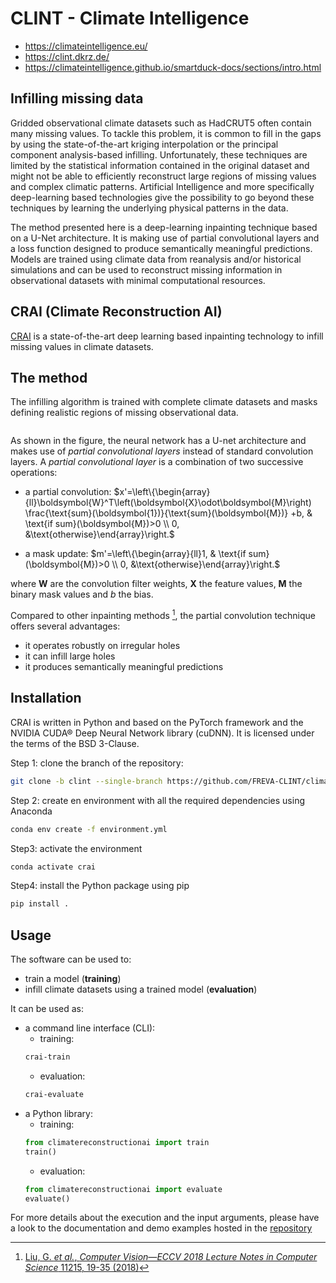 # CLINT - Climate Intelligence


* https://climateintelligence.eu/
* https://clint.dkrz.de/
* https://climateintelligence.github.io/smartduck-docs/sections/intro.html

## Infilling missing data

Gridded observational climate datasets such as HadCRUT5 often contain many missing values. To tackle this problem, it is common to fill in the gaps by using the state-of-the-art kriging interpolation or the principal component analysis-based infilling. Unfortunately, these techniques are limited by the statistical information contained in the original dataset and might not be able to efficiently reconstruct large regions of missing values and complex climatic patterns. Artificial Intelligence and more specifically deep-learning based technologies give the possibility to go beyond these techniques by learning the underlying physical patterns in the data.

The method presented here is a deep-learning inpainting technique based on a U-Net architecture. It is making use of partial convolutional layers and a loss function designed to produce semantically meaningful predictions. Models are trained using climate data from reanalysis and/or historical simulations and can be used to reconstruct missing information in observational datasets with minimal computational resources.


## CRAI (Climate Reconstruction AI)

[CRAI](https://github.com/FREVA-CLINT/climatereconstructionAI/tree/clint) is a state-of-the-art deep learning based inpainting technology to infill missing values in climate datasets.

## The method

The infilling algorithm is trained with complete climate datasets and masks defining realistic regions of missing observational data.

```{figure} /media/pconv-unet.png
```

As shown in the figure, the neural network has a U-net architecture and makes use of *partial convolutional layers* instead of standard convolution layers. A *partial convolutional layer* is a combination of two successive operations:

- a partial convolution:
$x'=\left\{\begin{array}{ll}\boldsymbol{W}^T\left(\boldsymbol{X}\odot\boldsymbol{M}\right) \frac{\text{sum}(\boldsymbol{1})}{\text{sum}(\boldsymbol{M})} +b, & \text{if sum}(\boldsymbol{M})>0 \\ 0, &\text{otherwise}\end{array}\right.$

- a mask update:
$m'=\left\{\begin{array}{ll}1, & \text{if sum}(\boldsymbol{M})>0 \\ 0, &\text{otherwise}\end{array}\right.$

where $\boldsymbol{W}$ are the convolution filter weights, $\boldsymbol{X}$ the feature values, $\boldsymbol{M}$ the binary mask values and $b$ the bias.

Compared to other inpainting methods [^1], the partial convolution technique offers several advantages:
- it operates robustly on irregular holes
- it can infill large holes
- it produces semantically meaningful predictions

[^1]: [Liu, G. *et al.*, *Computer Vision—ECCV 2018 Lecture Notes in Computer Science* 11215, 19-35 (2018)](https://doi.org/10.1007/978-3-030-01252-6_6)

## Installation

CRAI is written in Python and based on the PyTorch framework and the NVIDIA CUDA® Deep Neural Network library (cuDNN). It is licensed under the terms of the BSD 3-Clause.

Step 1: clone the branch of the repository:
```bash
git clone -b clint --single-branch https://github.com/FREVA-CLINT/climatereconstructionAI.git
```

Step 2: create en environment with all the required dependencies using Anaconda
```bash
conda env create -f environment.yml
```

Step3: activate the environment
```bash
conda activate crai
```

Step4: install the Python package using pip
```bash
pip install .
```

## Usage

The software can be used to:
- train a model (**training**)
- infill climate datasets using a trained model (**evaluation**)

It can be used as:
- a command line interface (CLI):
  - training:
  ```bash
  crai-train
  ```
  - evaluation:
  ```bash
  crai-evaluate
  ```
- a Python library:
  - training:
  ```python
  from climatereconstructionai import train
  train()
  ```
  - evaluation:
  ```python
  from climatereconstructionai import evaluate
  evaluate()
  ```

For more details about the execution and the input arguments, please have a look to the documentation and demo examples hosted in the [repository](https://github.com/FREVA-CLINT/climatereconstructionAI/tree/clint)
